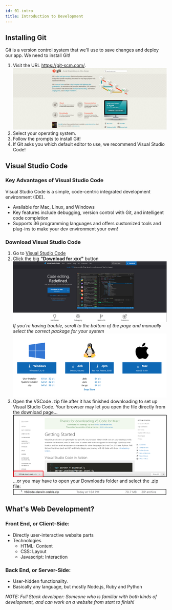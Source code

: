 ```yaml
---
id: 01-intro
title: Introduction to Development
---
```


## Installing Git

Git is a version control system that we'll use to save changes and deploy our app. We need to install Git!

1. Visit the URL https://git-scm.com/. ![Download Git](../resources/images/intro/git.png)
2. Select your operating system.
3. Follow the prompts to install Git!
4. If Git asks you which default editor to use, we recommend Visual Studio Code!

## Visual Studio Code

### Key Advantages of Visual Studio Code

Visual Studio Code is a simple, code-centric integrated development environment (IDE).

- Available for Mac, Linux, and Windows
- Key features include debugging, version control with Git, and intelligent code completion
- Supports 36 programming languages and offers customized tools and plug-ins to make your dev environment your own!

### Download Visual Studio Code

1. Go to [Visual Studio Code](https://code.visualstudio.com/)
2. Click the big **"Download for xxx"** button ![VS Code download](../resources/images/intro/vs-code1.png) _If you're having trouble, scroll to the bottom of the page and manually select the correct package for your system_ ![VS Code alternative download](../resources/images/intro/vs-code2.png)
3. Open the VSCode .zip file after it has finished downloading to set up Visual Studio Code. Your browser may let you open the file directly from the download page... ![VS Code extract](../resources/images/intro/vs-code3.png) ...or you may have to open your Downloads folder and select the .zip file: ![VS Code extract from folder](../resources/images/intro/vs-code4.png)

## What's Web Development?

### Front End, or Client-Side:

- Directly user-interactive website parts
- Technologies
  - HTML: Content
  - CSS: Layout
  - Javascript: Interaction

### Back End, or Server-Side:

- User-hidden functionality.
- Basically any language, but mostly Node.js, Ruby and Python

_NOTE: Full Stack developer: Someone who is familiar with both kinds of development, and can work on a website from start to finish!_
